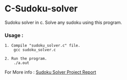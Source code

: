 # C-Sudoku-solver
Sudoku solver in c. Solve any sudoku using this program.


<h3>Usage :</h3> 

    1. Compile "sudoku_solver.c" file.
        gcc sudoku_solver.c
    
    2. Run the program.
        ./a.out

For More info : [Sudoku Solver Project Report](http://wecodelicious.net/sudoku_solver_project_report.html")
